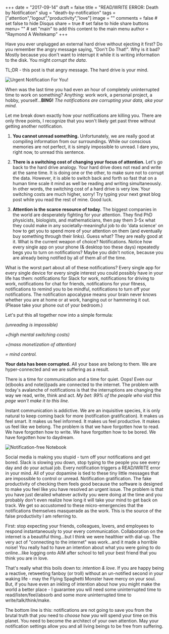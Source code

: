 +++
date = "2017-09-14"
draft = false
title = "READ/WRITE ERROR: Death by Notification"
slug = "death-by-notification"
tags = ["attention","logout","productivity","love"]
image = ""
comments = false	# set false to hide Disqus
share = true	# set false to hide share buttons
menu= ""		# set "main" to add this content to the main menu
author = "Raymond A Weitekamp"
+++

Have you ever unplugged an external hard drive without ejecting it first? Do you remember the angry message saying, "Don't Do That!". Why is it bad? Mostly because you don't want to interrupt it while it is writing information to the disk. You might *corrupt the data*. 

TL;DR - this post is that angry message. The hard drive is your mind.

![Urgent Notification For You!](/media/urgent_notification.png)

When was the last time you had even an hour of completely uninterrupted time to work on something? Anything: work work, a personal project, a hobby, yourself...**BING!** *The notifications are corrupting your data, aka your mind.*

Let me break down exactly how your notifications are killing you. There are only three points, I recognize that you won't likely get past three without getting another notification.

1. **You cannot unread something.** Unfortunately, we are really good at compiling information from our surroundings. While our conscious memories are not perfect, it is simply impossible to unread. I dare you, right now, to unread this sentence.

2. **There is a switching cost of changing your focus of attention.** Let's go back to the hard drive analogy. Your hard drive does not read and write at the same time. It is doing one or the other, to make sure not to corrupt the data. However, it is able to switch back and forth so fast that on a human time scale it mind as well be reading and writing simultaneously. In other words, the switching cost of a hard drive is very low. Your switching costs are much higher, sorry! Try typing your next great blog post while you read the rest of mine. Good luck.

3. **Attention is the scarce resource of today.** The biggest companies in the world are desperately fighting for your attention. They find PhD physicists, biologists, and mathematicians, then pay them 3-5x what they could make in any societally-meaningful job to do 'data science' on how to get you to spend more of your attention on them (and eventually buy something through their links). Guess what? They are really good at it. What is the current weapon of choice? Notifications. Notice how every single app on your phone (& desktop too these days) repeatedly begs you to turn on notifications? Maybe you didn't notice, because you are already being notified by all of them all of the time. 

What is the worst part about all of these notifications? Every single app for every single device for every single interest you could possibly have in your life has them: notifications for Slack for work, notifications for driving to work, notifications for chat for friends, notifications for your fitness, notifications to remind you to be mindful, notifications to turn off your notifications. The notification apocalypse means your brain never knows whether you are at home or at work, hanging out or hammering it out. (Please take your phone out of your bedroom.)

Let's put this all together now into a simple formula: 

*(unreading is impossible)*

*+(high mental switching costs)*

*+(mass monetization of attention)* 

*= mind control.* 

**Your data has been corrupted.** All your base are belong to them. We are hyper-connected and we are suffering as a result.

There is a time for communication and a time for quiet. Oops! Even our (e)books and note(i)pads are connected to the internet. The problem with today's avalanche of notifications is that the interruptions are changing the way we read, write, think and act. *My bet: 99% of the people who visit this page won't make it to this line.*

Instant communication is addictive. We are an inquisitive species, it is only natural to keep coming back for more (notification gratification). It makes us feel smart. It makes us feel informed. It makes us feel productive. It makes us feel like we belong. The problem is that we have forgotten how to read. We have forgotten how to write. We have forgotten how to be bored. We have forgotten how to daydream.

![Notification-free Notebook](/media/readwrite_notebook.JPG)

Social media is making you stupid - turn off your notifications and get bored. Slack is slowing you down, stop typing to the people you see every day and do your actual job. Every notification triggers a READ/WRITE error in your mind. All of your dopamine is tied to these tiny little messages that are impossible to control or unread. Notification gratification. The fake productivity of checking them feels good because the software is designed to make you feel like you have resolved an urgent issue. The problem is that you have just derailed whatever activity you were doing at the time and you probably don't even realize how long it will take your mind to get back on track. We get so accustomed to these micro-emergencies that the notifications themselves masquerade as the work. This is the source of the false productivity I am referring to.

First: stop expecting your friends, colleagues, lovers, and employees to respond instantaneously to your every communication. Collaboration on the internet is a beautiful thing...but I think we were healthier with dial-up. The very act of "connecting to the internet" was work...and it made a horrible noise! You really had to have an intention about what you were going to do online...like logging onto AIM after school to tell your best friend that you think you are in love. 

That's really what this boils down to: *intention & love*. If you are happy being a reactive, retweeting fanboy (or troll) without an un-notified second in your waking life - may the Flying Spaghetti Monster have mercy on your soul. But, if you have even an inkling of intention about how you might make the world a better place - I guarantee you will need some uninterrupted time to read/listen/feel/absorb and some more uninterrupted time to write/talk/think/make.

The bottom line is this: notifications are not going to save you from the brutal truth that *you* need to *choose* how *you* will spend your time on this planet. You need to become the architect of your own attention. May your notification settings allow you and all living beings to be free from suffering.


